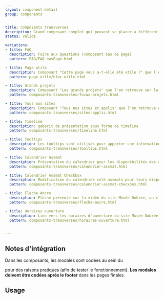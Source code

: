 ```yaml
---
layout: component-detail
group: components


title: Composants transverses
description: Grand composant complet qui peuvent se placer à différent endroit des pages.
status: Validé

variations:
- title: FAQ
  description: Foire aux questions (composant bas de page)
  pattern: FAQ/FAQ-basPage.html

- title: Page utile
  description: Composant "Cette page vous a-t-elle été utile ?" que l'on retrouve en bas de page.
  pattern: page-utile/bloc-utile.html

- title: Grands projets
  description: Composant "Les grands projets" que l'on retrouve sur la page d'accueil. Une mise en avant, un focus sur des grandes thématiques
  pattern: composants-transverses/focus-projets.html

- title: Tous nos sites
  description: Composant "Tous nos sites et applis" que l'on retrouve en bas de page de la page d'accueil.
  pattern: composants-transverses/sites-applis.html

- title: Timeline
  description: gabarit de présentation sous forme de timeline
  pattern: composants-transverses/timeline.html

- title: Tooltips
  description: Les tooltips sont utilisés pour apporter une information supplémentaire.
  pattern: composants-transverses/tooltips.html

- title: Calendrier Assmat
  description: Présentation du calendrier pour les disponibilités des assmats.
  pattern: composants-transverses/calendrier-assmat.html

- title: Calendrier Assmat Checkbox
  description: Modification du calendrier coté assmats pour leurs disponibilités.
  pattern: composants-transverses/calendrier-assmat-checkbox.html

- title: Flèche Ancre
  description: Flèche présente sur la vidéo du site Musée Dobrée, au clic un système d'ancre amène vers le contenu en-dessous.
  pattern: composants-transverses/fleche-ancre.html

- title: Horaires ouverture
  description: Lien vers les horaires d'ouverture du site Musée Dobrée.
  pattern: composants-transverses/horaires-ouverture.html


---
```



## Notes d'intégration

Dans les composants, les modales sont codées au sein du <main> pour des raisons pratiques (afin de tester le fonctionnement).
**Les modales doivent être codées après le footer** dans les pages finales.


## Usage
